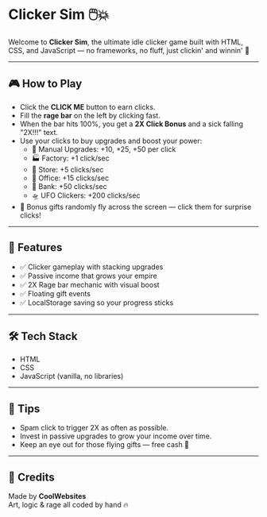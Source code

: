 # Clicker Sim 🖱️💥

Welcome to **Clicker Sim**, the ultimate idle clicker game built with HTML, CSS, and JavaScript — no frameworks, no fluff, just clickin' and winnin' 😤

---

## 🎮 How to Play

- Click the **CLICK ME** button to earn clicks.
- Fill the **rage bar** on the left by clicking fast.
- When the bar hits 100%, you get a **2X Click Bonus** and a sick falling "2X!!!" text.
- Use your clicks to buy upgrades and boost your power:
  - 🔘 Manual Upgrades: +10, +25, +50 per click
  - 🏭 Factory: +1 click/sec
  - 🏬 Store: +5 clicks/sec
  - 🏢 Office: +15 clicks/sec
  - 🏦 Bank: +50 clicks/sec
  - 🛸 UFO Clickers: +200 clicks/sec
- 🎁 Bonus gifts randomly fly across the screen — click them for surprise clicks!

---

## 💾 Features

- ✅ Clicker gameplay with stacking upgrades  
- ✅ Passive income that grows your empire  
- ✅ 2X Rage bar mechanic with visual boost  
- ✅ Floating gift events  
- ✅ LocalStorage saving so your progress sticks

---

## 🛠 Tech Stack

- HTML  
- CSS  
- JavaScript (vanilla, no libraries)

---

## 🧠 Tips

- Spam click to trigger 2X as often as possible.  
- Invest in passive upgrades to grow your income over time.  
- Keep an eye out for those flying gifts — free cash 💸

---

## 👑 Credits

Made by **CoolWebsites**  
Art, logic & rage all coded by hand 🔥
